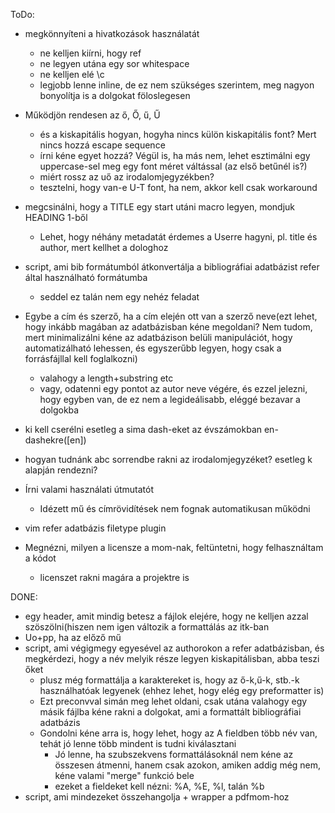 ToDo:
- megkönnyíteni a hivatkozások használatát
     - ne kelljen kiírni, hogy ref
     - ne legyen utána egy sor whitespace
    - ne kelljen elé \c
    - legjobb lenne inline, de ez nem szükséges szerintem, meg nagyon bonyolítja is a dolgokat föloslegesen

- Működjön rendesen az ő, Ő, ű, Ű
     - és a kiskapitális hogyan, hogyha nincs külön kiskapitális font? Mert nincs hozzá escape sequence
     - írni kéne egyet hozzá? Végül is, ha más nem, lehet esztimálni egy uppercase-sel meg egy font méret váltással (az első betűnél is?)
    - miért rossz az uő az irodalomjegyzékben?
    - tesztelni, hogy van-e U-T font, ha nem, akkor kell csak workaround

- megcsinálni, hogy a TITLE egy start utáni macro legyen, mondjuk HEADING 1-ből
    - Lehet, hogy néhány metadatát érdemes a Userre hagyni, pl. title és author, mert kellhet a dologhoz

- script, ami bib formátumból átkonvertálja a bibliográfiai adatbázist refer által használható formátumba
    - seddel ez talán nem egy nehéz feladat

- Egybe a cím és szerző, ha a cím elején ott van a szerző neve(ezt lehet, hogy inkább magában az adatbázisban kéne megoldani? Nem tudom, mert minimalizálni kéne az adatbázison belüli manipulációt, hogy automatizálható lehessen, és egyszerűbb legyen, hogy csak a forrásfájllal kell foglalkozni)
    - valahogy a length+substring etc
    - vagy, odatenni egy pontot az autor neve végére, és ezzel jelezni, hogy egyben van, de ez nem a legideálisabb, eléggé bezavar a dolgokba

- ki kell cserélni esetleg a sima dash-eket az évszámokban en-dashekre(\[en])

- hogyan tudnánk abc sorrendbe rakni az irodalomjegyzéket? esetleg k alapján rendezni?

- Írni valami használati útmutatót
    - Idézett mű és címrövidítések nem fognak automatikusan működni

- vim refer adatbázis filetype plugin

- Megnézni, milyen a licensze a mom-nak, feltüntetni, hogy felhasználtam a kódot
    - licenszet rakni magára a projektre is

DONE:
- egy header, amit mindig betesz a fájlok elejére, hogy ne kelljen azzal szöszölni(hiszen nem igen változik a formattálás az itk-ban
- Uo+pp, ha az előző mű
- script, ami végigmegy egyesével az authorokon a refer adatbázisban, és megkérdezi, hogy a név melyik része legyen kiskapitálisban, abba teszi őket
    - plusz még formattálja a karaktereket is, hogy az ő-k,ű-k, stb.-k használhatóak legyenek (ehhez lehet, hogy elég egy preformatter is)
    - Ezt preconvval simán meg lehet oldani, csak utána valahogy egy másik fájlba kéne rakni a dolgokat, ami a formattált bibliográfiai adatbázis
    - Gondolni kéne arra is, hogy lehet, hogy az A fieldben több név van, tehát jó lenne több mindent is tudni kiválasztani
        - Jó lenne, ha szubszekvens formattálásoknál nem kéne az összesen átmenni, hanem csak azokon, amiken addig még nem, kéne valami "merge" funkció bele
        - ezeket a fieldeket kell nézni: %A, %E, %l, talán %b
- script, ami mindezeket összehangolja + wrapper a pdfmom-hoz

